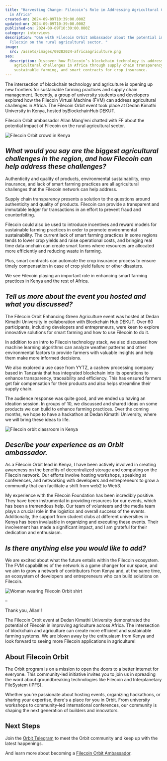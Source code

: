 ```yaml
---
title: "Harvesting Change: Filecoin’s Role in Addressing Agricultural Challenges
  in Africa"
created-on: 2024-09-09T10:39:00.000Z
updated-on: 2024-09-09T10:39:00.000Z
published-on: 2024-09-09T10:39:00.000Z
category: interviews
description: "Q&A with Filecoin Orbit ambassador about the potential impact of
  Filecoin on the rural agricultural sector. "
image:
  src: /assets/images/09282024-africaagriculture.png
seo:
  description: Discover how Filecoin’s blockchain technology is addressing
    agricultural challenges in Africa through supply chain transparency,
    sustainable farming, and smart contracts for crop insurance.
---
```


The intersection of blockchain technology and agriculture is opening up new frontiers for sustainable farming practices and supply chain management. Recently, a group of university students and developers explored how the Filecoin Virtual Machine (FVM) can address agricultural challenges in Africa. The Filecoin Orbit event took place at Dedan Kimathi University in Kenya, hosted byBlockchainHub DEKUT.

Filecoin Orbit ambassador Allan Mang'eni chatted with FF about the potential impact of Filecoin on the rural agricultural sector.

![Filecoin Orbit crowd in Kenya](/assets/images/_mg_1825-1-resize.jpg)

## _What would you say are the biggest agricultural challenges in the region, and how Filecoin can help address these challenges?_

Authenticity and quality of products, environmental sustainability, crop insurance, and lack of smart farming practices are all agricultural challenges that the Filecoin network can help address.

Supply chain transparency presents a solution to the questions around authenticity and quality of products. Filecoin can provide a transparent and immutable ledger for transactions in an effort to prevent fraud and counterfeiting.

Filecoin could also be used to introduce incentives and reward models for sustainable farming practices in order to promote environmental sustainability. The current lack of smart farming practices in some regions tends to lower crop yields and raise operational costs, and bringing real time data onchain can create smart farms where resources are allocated more efficiently and reducing waste in farming.

Plus, smart contracts can automate the crop insurance process to ensure timely compensation in case of crop yield failure or other disasters.

We see Filecoin playing an important role in enhancing smart farming practices in Kenya and the rest of Africa.

## _Tell us more about the event you hosted and what you discussed?_

The Filecoin Orbit Enhancing Green Agriculture event was hosted at Dedan Kimathi University in collaboration with Blockchain Hub DEKUT. Over 60 participants, including developers and entrepreneurs, were keen to explore innovative solutions for smart farming and how to use Filecoin to do it.

In addition to an intro to Filecoin technology stack, we also discussed how machine learning algorithms can analyze weather patterns and other environmental factors to provide farmers with valuable insights and help them make more informed decisions.

We also explored a use case from YYTZ, a cashew processing company based in Tanzania that has integrated blockchain into its operations to enhance transparency, traceability and efficiency. This has ensured farmers get fair compensation for their products and also helps streamline their supply chain.

The audience response was quite good, and we ended up having an ideation session. In groups of 10, we discussed and shared ideas on some products we can build to enhance farming practices. Over the coming months, we hope to have a hackathon at Dedan Kimathi University, where we will bring these ideas to life.

![Filecoin orbit classroom in Kenya](/assets/images/img_1400-2-resize.jpg)

## _Describe your experience as an Orbit ambassador._

As a Filecoin Orbit lead in Kenya, I have been actively involved in creating awareness on the benefits of decentralized storage and computing on the Filecoin network. Our efforts involve hosting workshops, speaking at conferences, and networking with developers and entrepreneurs to grow a community that can facilitate a shift from web2 to Web3.

My experience with the Filecoin Foundation has been incredibly positive. They have been instrumental in providing resources for our events, which has been a tremendous help. Our team of volunteers and the media team plays a crucial role in the logistics and overall success of the events. Additionally, the support from student clubs at different universities in Kenya has been invaluable in organizing and executing these events. Their involvement has made a significant impact, and I am grateful for their dedication and enthusiasm.

## _Is there anything else you would like to add?_

We are excited about what the future entails within the Filecoin ecosystem. The FVM capabilities of the network is a game changer for our space, and we aim to grow a network of contributors from Kenya and, at the same time, an ecosystem of developers and entrepreneurs who can build solutions on Filecoin.

![Woman wearing Filecoin Orbit shirt](/assets/images/_mg_1974-1-resize.jpg)

–

Thank you, Allan!!

The Filecoin Orbit event at Dedan Kimathi University demonstrated the potential of Filecoin in improving agriculture across Africa. The intersection of blockchain and agriculture can create more efficient and sustainable farming systems. We are blown away by the enthusiasm from Kenya and look forward to seeing more Filecoin applications in agriculture!

## About Filecoin Orbit

The Orbit program is on a mission to open the doors to a better internet for everyone. This community-led initiative invites you to join us in spreading the word about groundbreaking technologies like Filecoin and Interplanetary FileSystem (IPFS).

Whether you're passionate about hosting events, organizing hackathons, or sharing your expertise, there's a place for you in Orbit. From university workshops to community-led international conferences, our community is shaping the next generation of builders and innovators.

## Next Steps

Join the [Orbit Telegram](https://t.me/+paZoibJ0T45lODIx) to meet the Orbit community and keep up with the latest happenings.

And learn more about becoming a [Filecoin Orbit Ambassador](https://airtable.com/appAGdqyYrqoFNuPI/shrKrbPOdxGNnMM9C).
